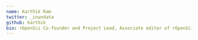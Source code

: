 ```yaml
---
name: Karthik Ram
twitter: _inundata
github: karthik
bio: rOpenSci Co-founder and Project Lead, Associate editor of rOpenSci Software Peer Review
---
```

